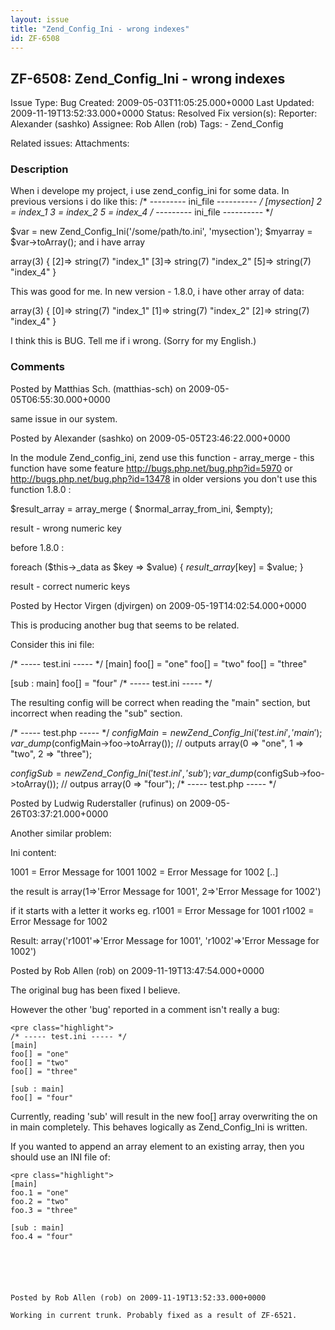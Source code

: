 ```yaml
---
layout: issue
title: "Zend_Config_Ini - wrong indexes"
id: ZF-6508
---
```


ZF-6508: Zend\_Config\_Ini - wrong indexes
------------------------------------------

 Issue Type: Bug Created: 2009-05-03T11:05:25.000+0000 Last Updated: 2009-11-19T13:52:33.000+0000 Status: Resolved Fix version(s): 
 Reporter:  Alexander (sashko)  Assignee:  Rob Allen (rob)  Tags: - Zend\_Config
 
 Related issues: 
 Attachments: 
### Description

When i develope my project, i use zend\_config\_ini for some data. In previous versions i do like this: /\* --------- ini\_file ---------- _/ [mysection] 2 = index\_1 3 = index\_2 5 = index\_4 /_ --------- ini\_file ---------- \*/

$var = new Zend\_Config\_Ini('/some/path/to.ini', 'mysection'); $myarray = $var->toArray(); and i have array

array(3) { [2]=> string(7) "index\_1" [3]=> string(7) "index\_2" [5]=> string(7) "index\_4" }

This was good for me. In new version - 1.8.0, i have other array of data:

array(3) { [0]=> string(7) "index\_1" [1]=> string(7) "index\_2" [2]=> string(7) "index\_4" }

I think this is BUG. Tell me if i wrong. (Sorry for my English.)

 

 

### Comments

Posted by Matthias Sch. (matthias-sch) on 2009-05-05T06:55:30.000+0000

same issue in our system.

 

 

Posted by Alexander (sashko) on 2009-05-05T23:46:22.000+0000

In the module Zend\_config\_ini, zend use this function - array\_merge - this function have some feature <http://bugs.php.net/bug.php?id=5970> or <http://bugs.php.net/bug.php?id=13478> in older versions you don't use this function 1.8.0 :

$result\_array = array\_merge ( $normal\_array\_from\_ini, $empty);

result - wrong numeric key

before 1.8.0 :

foreach ($this->\_data as $key => $value) { $result\_array [$key] = $value; }

result - correct numeric keys

 

 

Posted by Hector Virgen (djvirgen) on 2009-05-19T14:02:54.000+0000

This is producing another bug that seems to be related.

Consider this ini file:

/\* ----- test.ini ----- \*/ [main] foo[] = "one" foo[] = "two" foo[] = "three"

[sub : main] foo[] = "four" /\* ----- test.ini ----- \*/

The resulting config will be correct when reading the "main" section, but incorrect when reading the "sub" section.

/\* ----- test.php ----- \*/ $configMain = new Zend\_Config\_Ini('test.ini', 'main'); var\_dump($configMain->foo->toArray()); // outputs array(0 => "one", 1 => "two", 2 => "three");

$configSub = new Zend\_Config\_Ini('test.ini', 'sub'); var\_dump($configSub->foo->toArray()); // outpus array(0 => "four"); /\* ----- test.php ----- \*/

 

 

Posted by Ludwig Ruderstaller (rufinus) on 2009-05-26T03:37:21.000+0000

Another similar problem:

Ini content:

1001 = Error Message for 1001 1002 = Error Message for 1002 [..]

the result is array(1=>'Error Message for 1001', 2=>'Error Message for 1002')

if it starts with a letter it works eg. r1001 = Error Message for 1001 r1002 = Error Message for 1002

Result: array('r1001'=>'Error Message for 1001', 'r1002'=>'Error Message for 1002')

 

 

Posted by Rob Allen (rob) on 2009-11-19T13:47:54.000+0000

The original bug has been fixed I believe.

However the other 'bug' reported in a comment isn't really a bug:

 
    <pre class="highlight">
    /* ----- test.ini ----- */
    [main]
    foo[] = "one"
    foo[] = "two"
    foo[] = "three"
    
    [sub : main]
    foo[] = "four"


Currently, reading 'sub' will result in the new foo[] array overwriting the on in main completely. This behaves logically as Zend\_Config\_Ini is written.

If you wanted to append an array element to an existing array, then you should use an INI file of:

 
    <pre class="highlight">
    [main]
    foo.1 = "one"
    foo.2 = "two"
    foo.3 = "three"
    
    [sub : main]
    foo.4 = "four"


```

 

 

Posted by Rob Allen (rob) on 2009-11-19T13:52:33.000+0000

Working in current trunk. Probably fixed as a result of ZF-6521.

 

 